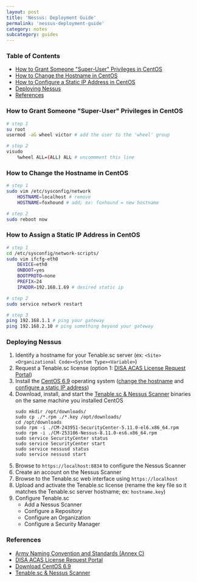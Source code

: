 ```yaml
---
layout: post
title: 'Nessus: Deployment Guide'
permalink: 'nessus-deployment-guide'
category: notes
subcategory: guides
---
```


### Table of Contents
* [How to Grant Someone "Super-User" Privileges in CentOS](#how-to-grant-someone-super-user-privileges-in-centos)
* [How to Change the Hostname in CentOS](#how-to-change-the-hostname-in-centos)
* [How to Configure a Static IP Address in CentOS](#how-to-assign-a-static-ip-address-in-centos)
* [Deploying Nessus](#deploying-nessus)
* [References](#references)

### How to Grant Someone "Super-User" Privileges in CentOS
```bash
# step 1
su root
usermod -aG wheel victor # add the user to the 'wheel' group

# step 2
visudo 
    %wheel ALL=(ALL) ALL # uncommment this line
```

### How to Change the Hostname in CentOS
```bash
# step 1
sudo vim /etc/sysconfig/network
    HOSTNAME=localhost # remove
    HOSTNAME=foxhound # add; ex: foxhound = new hostname

# step 2
sudo reboot now
```

### How to Assign a Static IP Address in CentOS
```bash
# step 1
cd /etc/sysconfig/network-scripts/
sudo vim ifcfg-eth0
    DEVICE=eth0
    ONBOOT=yes
    BOOTPROTO=none
    PREFIX=24
    IPADDR=192.168.1.69 # desired static ip

# step 2
sudo service network restart

# step 3
ping 192.168.1.1 # ping your gateway
ping 192.168.2.10 # ping something beyond your gateway
```

### Deploying Nessus
1. Identify a hostname for your Tenable.sc server (ex: `<Site><Organizational Code><System Type><Variable>`)
2. Request a Tenable.sc license (option 1: [DISA ACAS License Request Portal](https://disa.deps.mil/ext/cop/mae/netops/acas/Requests/index.aspx#/))
3. Install the [CentOS 6.9](http://archive.kernel.org/centos-vault/6.9/isos/x86_64/CentOS-6.9-x86_64-LiveDVD.iso) operating system ([change the hostname](#how-to-change-the-hostname-in-centos) and [configure a static IP address](#how-to-assign-a-static-ip-address-in-centos))
4. Download, install, and start the [Tenable.sc & Nessus Scanner](https://patches.csd.disa.mil/CollectionInfo.aspx) binaries on the same machine you installed CentOS
    ```
    sudo mkdir /opt/downloads/
    sudo cp ./*.rpm ./*.key /opt/downloads/
    cd /opt/downloads
    sudo rpm -i ./CM-243951-SecurityCenter-5.11.0-el6.x86_64.rpm
    sudo rpm -i ./CM-253106-Nessus-8.11.0-es6.x86_64.rpm
    sudo service SecurityCenter status
    sudo service SecurityCenter start
    sudo service nessusd status
    sudo service nessusd start 
    ```
5. Browse to `https://localhost:8834` to configure the Nessus Scanner
6. Create an account on the Nessus Scanner
7. Browse to the Tenable.sc web interface using `https://localhost`
8. Upload and activate the Tenable.sc license (rename the key file so it matches the Tenable.sc server hostname; ex: `hostname.key`)
9. Configure Tenable.sc
    * Add a Nessus Scanner
    * Configure a Repository
    * Configure an Organization
    * Configure a Security Manager

### References
* [Army Naming Convention and Standards (Annex C)]( https://army.deps.mil/netcom/sites/resourcecenter/pages/cinamingconventions.aspx)
* [DISA ACAS License Request Portal](https://disa.deps.mil/ext/cop/mae/netops/acas/Requests/index.aspx#/)
* [Download CentOS 6.9](http://archive.kernel.org/centos-vault/6.9/isos/x86_64/CentOS-6.9-x86_64-LiveDVD.iso)
* [Tenable.sc & Nessus Scanner](https://patches.csd.disa.mil/CollectionInfo.aspx)
